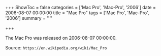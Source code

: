 +++
ShowToc = false
categories = ['Mac Pro', 'Mac-Pro', '2006']
date = 2006-08-07 00:00:00
title = "Mac Pro"
tags = ['Mac Pro', 'Mac-Pro', '2006']
summary = " "

+++

The Mac Pro was released on 2006-08-07 00:00:00.

Source: `https://en.wikipedia.org/wiki/Mac_Pro`


